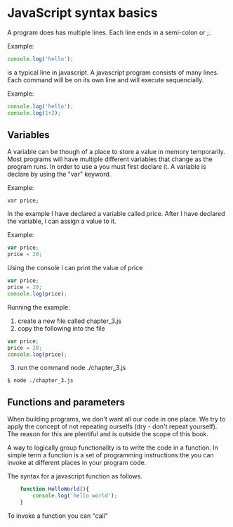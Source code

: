 # JavaScript syntax basics
A program does has multiple lines. Each line ends in a semi-colon or ;. 

Example: 

``` javascript
console.log('hello');
```

is a typical line in javascript. A javascript program consists of many lines. Each command will be on its own line and will execute sequencially. 

Example:

``` javascript
console.log('hello');
console.log(1+2);
```

## Variables
A variable can be though of a place to store a value in memory temporarily. Most programs will have multiple different variables that change as the program runs.
In order to use a you must first declare it. A variable is declare by using the "var" keyword.

Example:

```
var price;
```

In the example I have declared a variable called price. After I have declared the variable, I can assign a value to it. 

Example:

``` javascript
var price;
price = 20;
```

Using the console I can print the value of price

``` javascript
var price;
price = 20;
console.log(price); 
```

Running the example: 
1. create a new file called chapter_3.js
2. copy the following into the file 

``` javascript
var price;
price = 20;
console.log(price); 
```

3. run the command node ./chapter_3.js

``` bashshell
$ node ./chapter_3.js
```

## Functions and parameters 
When building programs, we don't want all our code in one place. We try to apply the concept of not repeating ourselfs (dry - don't repeat yourself). The reason for this are plentiful and is outside the scope of this book. 

A way to logically group functionality is to write the code in a function. In simple term a function is a set of programming instructions the you can invoke at different places in your program code. 

The syntax for a javascript function as follows. 

``` javascript
    function HelloWorld(){
        console.log('hello world');
    }
```

To invoke a function you can "call"




